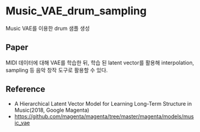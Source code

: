 # Music_VAE_drum_sampling
Music VAE를 이용한 drum 샘플 생성

## Paper
MIDI 데이터에 대해 VAE를 학습한 뒤, 학습 된 latent vector를 활용해 interpolation, sampling 등 음악 창작 도구로 활용할 수 있다. 





## Reference
- A Hierarchical Latent Vector Model for Learning Long-Term Structure in Music(2018, Google Magenta)
- https://github.com/magenta/magenta/tree/master/magenta/models/music_vae
